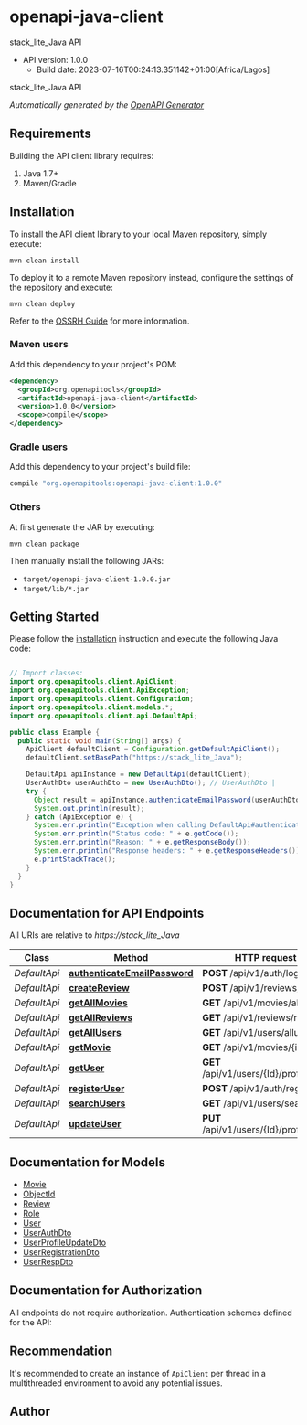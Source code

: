 # openapi-java-client

stack_lite_Java API
- API version: 1.0.0
  - Build date: 2023-07-16T00:24:13.351142+01:00[Africa/Lagos]

stack_lite_Java API


*Automatically generated by the [OpenAPI Generator](https://openapi-generator.tech)*


## Requirements

Building the API client library requires:
1. Java 1.7+
2. Maven/Gradle

## Installation

To install the API client library to your local Maven repository, simply execute:

```shell
mvn clean install
```

To deploy it to a remote Maven repository instead, configure the settings of the repository and execute:

```shell
mvn clean deploy
```

Refer to the [OSSRH Guide](http://central.sonatype.org/pages/ossrh-guide.html) for more information.

### Maven users

Add this dependency to your project's POM:

```xml
<dependency>
  <groupId>org.openapitools</groupId>
  <artifactId>openapi-java-client</artifactId>
  <version>1.0.0</version>
  <scope>compile</scope>
</dependency>
```

### Gradle users

Add this dependency to your project's build file:

```groovy
compile "org.openapitools:openapi-java-client:1.0.0"
```

### Others

At first generate the JAR by executing:

```shell
mvn clean package
```

Then manually install the following JARs:

* `target/openapi-java-client-1.0.0.jar`
* `target/lib/*.jar`

## Getting Started

Please follow the [installation](#installation) instruction and execute the following Java code:

```java

// Import classes:
import org.openapitools.client.ApiClient;
import org.openapitools.client.ApiException;
import org.openapitools.client.Configuration;
import org.openapitools.client.models.*;
import org.openapitools.client.api.DefaultApi;

public class Example {
  public static void main(String[] args) {
    ApiClient defaultClient = Configuration.getDefaultApiClient();
    defaultClient.setBasePath("https://stack_lite_Java");

    DefaultApi apiInstance = new DefaultApi(defaultClient);
    UserAuthDto userAuthDto = new UserAuthDto(); // UserAuthDto | 
    try {
      Object result = apiInstance.authenticateEmailPassword(userAuthDto);
      System.out.println(result);
    } catch (ApiException e) {
      System.err.println("Exception when calling DefaultApi#authenticateEmailPassword");
      System.err.println("Status code: " + e.getCode());
      System.err.println("Reason: " + e.getResponseBody());
      System.err.println("Response headers: " + e.getResponseHeaders());
      e.printStackTrace();
    }
  }
}

```

## Documentation for API Endpoints

All URIs are relative to *https://stack_lite_Java*

Class | Method | HTTP request | Description
------------ | ------------- | ------------- | -------------
*DefaultApi* | [**authenticateEmailPassword**](docs/DefaultApi.md#authenticateEmailPassword) | **POST** /api/v1/auth/login | POST api/v1/auth/login
*DefaultApi* | [**createReview**](docs/DefaultApi.md#createReview) | **POST** /api/v1/reviews/create | POST api/v1/reviews/create
*DefaultApi* | [**getAllMovies**](docs/DefaultApi.md#getAllMovies) | **GET** /api/v1/movies/all | GET api/v1/movies/all
*DefaultApi* | [**getAllReviews**](docs/DefaultApi.md#getAllReviews) | **GET** /api/v1/reviews/review | GET api/v1/reviews/review
*DefaultApi* | [**getAllUsers**](docs/DefaultApi.md#getAllUsers) | **GET** /api/v1/users/allusers | GET api/v1/users/allusers
*DefaultApi* | [**getMovie**](docs/DefaultApi.md#getMovie) | **GET** /api/v1/movies/{imdbId} | GET api/v1/movies/{imdbId}
*DefaultApi* | [**getUser**](docs/DefaultApi.md#getUser) | **GET** /api/v1/users/{Id}/profile | GET api/v1/users/{Id}/profile
*DefaultApi* | [**registerUser**](docs/DefaultApi.md#registerUser) | **POST** /api/v1/auth/register | POST api/v1/auth/register
*DefaultApi* | [**searchUsers**](docs/DefaultApi.md#searchUsers) | **GET** /api/v1/users/search | GET api/v1/users/search
*DefaultApi* | [**updateUser**](docs/DefaultApi.md#updateUser) | **PUT** /api/v1/users/{Id}/profile/edit | PUT api/v1/users/{Id}/profile/edit


## Documentation for Models

 - [Movie](docs/Movie.md)
 - [ObjectId](docs/ObjectId.md)
 - [Review](docs/Review.md)
 - [Role](docs/Role.md)
 - [User](docs/User.md)
 - [UserAuthDto](docs/UserAuthDto.md)
 - [UserProfileUpdateDto](docs/UserProfileUpdateDto.md)
 - [UserRegistrationDto](docs/UserRegistrationDto.md)
 - [UserRespDto](docs/UserRespDto.md)


## Documentation for Authorization

All endpoints do not require authorization.
Authentication schemes defined for the API:

## Recommendation

It's recommended to create an instance of `ApiClient` per thread in a multithreaded environment to avoid any potential issues.

## Author



